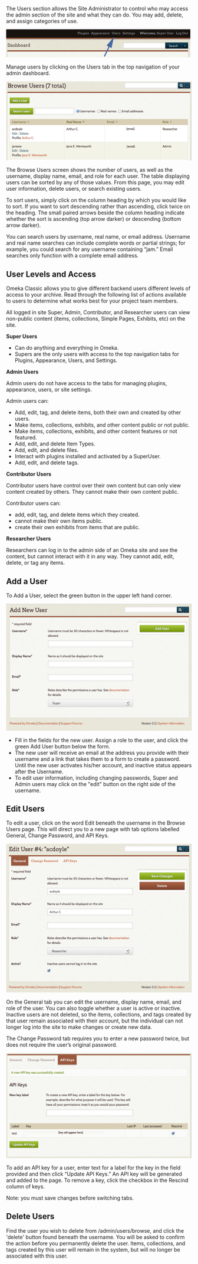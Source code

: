 The Users section allows the Site Administrator to control who may access the admin section of the site and what they can do. You may add, delete, and assign categories of use.

![Arrow points to ](../doc_files/Usersnav.png)

Manage users by clicking on the Users tab in the top navigation of your admin dashboard.

![Browse users](../doc_files/Usersbrowse.png)

The Browse Users screen shows the number of users, as well as the username, display name, email, and role for each user. The table displaying users can be sorted by any of those values. From this page, you may edit user information, delete users, or search existing users.

To sort users, simply click on the column heading by which you would like to sort. If you want to sort descending rather than ascending, click twice on the heading. The small paired arrows beside the column heading indicate whether the sort is ascending (top arrow darker) or descending (bottom arrow darker).

You can search users by username, real name, or email address. Username and real name searches can include complete words or partial strings; for example, you could search for any username containing “jam.” Email searches only function with a complete email address.

User Levels and Access
------------------------------------------------------------

Omeka Classic allows you to give different backend users different levels of access to your archive. Read through the following list of actions available to users to determine what works best for your project team members.

All logged in site Super, Admin, Contributor, and Researcher users can view non-public content (items, collections, Simple Pages, Exhibits, etc) on the site.

**Super Users**  

-   Can do anything and everything in Omeka.
-   Supers are the only users with access to the top navigation tabs for Plugins, Appearance, Users, and Settings. 

**Admin Users**  

Admin users do not have access to the tabs for managing plugins, appearance, users, or site settings.

Admin users can:

- Add, edit, tag, and delete items, both their own and created by other users.  
- Make items, collections, exhibits, and other content public or not public.  
- Make items, collections, exhibits, and other content features or not featured.
- Add, edit, and delete Item Types. 
- Add, edit, and delete files.
- Interact with plugins installed and activated by a SuperUser.
- Add, edit, and delete tags. 

**Contributor Users**   

Contributor users have control over their own content but can only view content created by others. They cannot make their own content public. 

Contributor users can:
  
- add, edit, tag, and delete items which they created.
- cannot make their own items public.
- create their own exhibits from items that are public.

**Researcher Users**

Researchers can log in to the admin side of an Omeka site and see the content, but cannot interact with it in any way. They cannot add, edit, delete, or tag any items. 

Add a User
-------------------------------------------------------------

To Add a User, select the green button in the upper left hand corner.

![Add user form](../doc_files/Usersaddnew.png)


-   Fill in the fields for the new user. Assign a role to the user, and click the green Add User button below the form. 
-   The new user will receive an email at the address you provide with their username and a link that takes them to a form to create a password. Until the new user activates his/her account, and inactive status appears after the Username.
-   To edit user information, including changing passwords, Super and Admin users may click on the "edit" button on the right side of the username.

Edit Users
----------------------------------------------------------------
To edit a user, click on the word Edit beneath the username in the Browse Users page. This will direct you to a new page with tab options labelled General, Change Password, and API Keys.

![Edit User form](../doc_files/UserEdit.png)

On the General tab you can edit the username, display name, email, and role of the user. You can also toggle whether a user is active or inactive. Inactive users are not deleted, so the items, collections, and tags created by that user remain associated with their account, but the individual can not longer log into the site to make changes or create new data.

The Change Password tab requires you to enter a new password twice, but does not require the user’s original password.

![User API form](../doc_files/Usapi.png)

To add an API key for a user, enter text for a label for the key in the field provided and then click “Update API Keys.” An API key will be generated and added to the page. To remove a key, click the checkbox in the Rescind column of keys.

Note: you must save changes before switching tabs.

Delete Users
----------------------------------------------------------------

Find the user you wish to delete from /admin/users/browse, and click the 'delete' button found beneath the username. You will be asked to confirm the action before you permanently delete the user. Items, collections, and tags created by this user will remain in the system, but will no longer be associated with this user.
